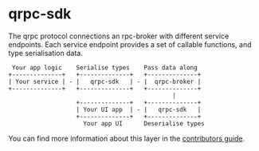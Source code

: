 # qrpc-sdk

The qrpc protocol connections an rpc-broker with different service
endpoints.  Each service endpoint provides a set of callable
functions, and type serialisation data.


```
 Your app logic    Serialise types    Pass data along
+--------------+   +--------------+   +--------------+
| Your service | - |   qrpc-sdk   | - |  qrpc-broker |
+--------------+   +--------------+   +--------------+
                                              |
                   +--------------+   +--------------+
                   | Your UI app  | - |   qrpc-sdk   |
                   +--------------+   +--------------+
                     Your app UI      Deserialise types
```

You can find more information about this layer in the [contributors
guide][guide].


[guide]: https://docs.qaul.org/contributors/technical
